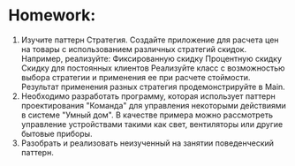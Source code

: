 # Homework:

1. Изучите паттерн Стратегия. Создайте приложение для расчета цен на товары с использованием различных стратегий скидок. Например, реализуйте:
   Фиксированную скидку
   Процентную скидку
   Скидку для постоянных клиентов
   Реализуйте класс с возможностью выбора стратегии и применения ее при расчете стоймости. Результат применения разных стратегия продемонстрируйте в Main.
2. Необходимо разработать программу, которая использует паттерн проектирования "Команда" для управления некоторыми действиями в системе "Умный дом". В качестве примера можно рассмотреть управление устройствами такими как свет, вентиляторы или другие бытовые приборы.
3. Разобрать и реализовать неизученный на занятии поведенческий паттерн.